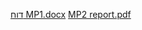 [דוח MP1.docx](https://github.com/user-attachments/files/21300098/MP1.docx)
[MP2 report.pdf](https://github.com/user-attachments/files/21300109/MP2.report.pdf)
